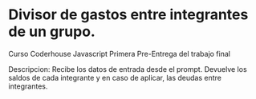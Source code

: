# Divisor de gastos entre integrantes de un grupo.
Curso Coderhouse Javascript
Primera Pre-Entrega del trabajo final

Descripcion:
Recibe los datos de entrada desde el prompt.
Devuelve los saldos de cada integrante y en caso de aplicar, las deudas entre integrantes.

